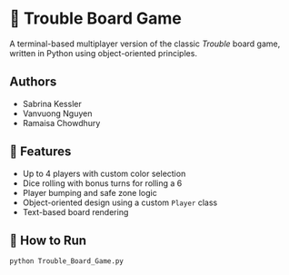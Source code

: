 # 🎲 Trouble Board Game

A terminal-based multiplayer version of the classic *Trouble* board game, written in Python using object-oriented principles.

## Authors
- Sabrina Kessler
- Vanvuong Nguyen  
- Ramaisa Chowdhury    

## 📌 Features
- Up to 4 players with custom color selection
- Dice rolling with bonus turns for rolling a 6
- Player bumping and safe zone logic
- Object-oriented design using a custom `Player` class
- Text-based board rendering

## 🚀 How to Run
```bash
python Trouble_Board_Game.py

